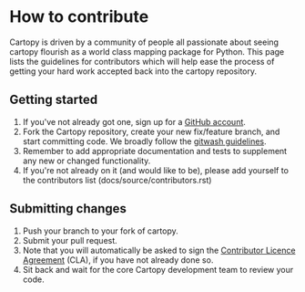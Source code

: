 How to contribute
=================

Cartopy is driven by a community of people all passionate about
seeing cartopy flourish as a world class mapping package for Python.
This page lists the guidelines for contributors which
will help ease the process of getting your hard work accepted back into
the cartopy repository.


Getting started
---------------

1. If you've not already got one, sign up for a
   [GitHub account](https://github.com/signup/free).
1. Fork the Cartopy repository, create your new fix/feature branch, and
   start committing code. We broadly follow the [gitwash guidelines](https://matthew-brett.github.io/pydagogue/gitwash/git_development.html).
1. Remember to add appropriate documentation and tests to supplement any new or changed functionality.
1. If you're not already on it (and would like to be), please add yourself to the
   contributors list (docs/source/contributors.rst)


Submitting changes
------------------

1. Push your branch to your fork of cartopy.
1. Submit your pull request.
1. Note that you will automatically be asked to sign the 
   [Contributor Licence Agreement](https://cla-assistant.io/SciTools-incubator/)
   (CLA), if you have not already done so. 
1. Sit back and wait for the core Cartopy development team to review your code.
